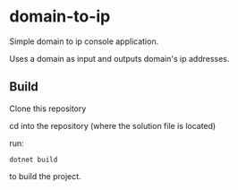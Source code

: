 # domain-to-ip
Simple domain to ip console application.

Uses a domain as input and outputs domain's ip addresses.

## Build
Clone this repository

cd into the repository (where the solution file is located)

run:
```
dotnet build
```
to build the project.
